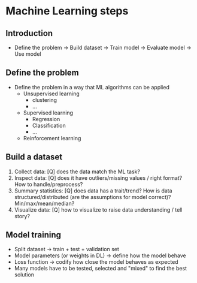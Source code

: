# Machine Learning steps

## Introduction
- Define the problem -> Build dataset -> Train model -> Evaluate model -> Use model

## Define the problem
- Define the problem in a way that ML algorithms can be applied
  - Unsupervised learning
    - clustering
    - ...
  - Supervised learning
    - Regression
    - Classification
    - ...
  - Reinforcement learning

## Build a dataset
1. Collect data: [Q] does the data match the ML task?
2. Inspect data: [Q] does it have outliers/missing values / right format? How to handle/preprocess?
3. Summary statistics: [Q] does data has a trait/trend? How is data structured/distributed (are the assumptions for model correct)? Min/max/mean/median?
4. Visualize data: [Q] how to visualize to raise data understanding / tell story?

## Model training
- Split dataset -> train + test + validation set
- Model parameters (or weights in DL) -> define how the model behave
- Loss function -> codify how close the model behaves as expected
- Many models have to be tested, selected and "mixed" to find the best solution